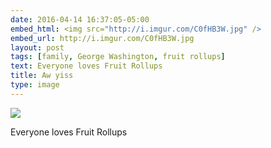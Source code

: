 ```yaml
---
date: 2016-04-14 16:37:05-05:00
embed_html: <img src="http://i.imgur.com/C0fHB3W.jpg" />
embed_url: http://i.imgur.com/C0fHB3W.jpg
layout: post
tags: [family, George Washington, fruit rollups]
text: Everyone loves Fruit Rollups
title: Aw yiss
type: image
---
```

<img src="http://i.imgur.com/C0fHB3W.jpg" />

Everyone loves Fruit Rollups
